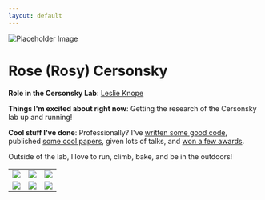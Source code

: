 ```yaml
---
layout: default
---
```


<!-- Replace `example_student` with your name -->
<img src="/website/assets/img/rose_(rosy)_cersonsky.jpg" alt="Placeholder Image" class="center" style="max-width: 100%">

<!-- Replace `Example Student` with your name and include your start date-->
# **Rose (Rosy) Cersonsky**

<!-- Choose your title -- feel free to be professionally silly -->
**Role in the Cersonsky Lab**: <a href="https://en.wikipedia.org/wiki/Leslie_Knope">Leslie Knope</a>

<!-- Name at least one research topic amongst this list -->
**Things I'm excited about right now**: Getting the research of the Cersonsky lab up and running! 

<!-- Ultimately, we'll use this section to
     include papers and talks, and contributions
     But for now put whatever you want -->
**Cool stuff I've done**:
Professionally? I've <a href="github.com/rosecers">written some good code</a>, published <a href="https://scholar.google.com/citations?user=B2cyV70AAAAJ&hl=en">some cool papers</a>, given lots of talks, and <a href="https://sites.psu.edu/2021colloids/victor-k-lamer-award/">won a few awards</a>. 

Outside of the lab, I love to run, climb, bake, and be in the outdoors! 

<!-- If you have photos you would like to exhibit,
     save them as `/assets/member_images/your_name_photo_#.png`
     and replace example_student below -->

|      |      |      |
|:----:|:----:|:----:|
|![](/website/assets/img/rose_cersonsky_1.png) | ![](/website/assets/img/rose_cersonsky_2.png) | ![](/website/assets/img/rose_cersonsky_3.jpg) | 
|![](/website/assets/img/rose_cersonsky_4.png) | ![](/website/assets/img/rose_cersonsky_5.png) | ![](/website/assets/img/rose_cersonsky_6.jpg) | 




